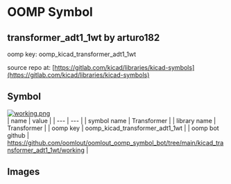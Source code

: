# OOMP Symbol  
## transformer_adt1_1wt  by arturo182  
  
oomp key: oomp_kicad_transformer_adt1_1wt  
  
source repo at: [https://gitlab.com/kicad/libraries/kicad-symbols](https://gitlab.com/kicad/libraries/kicad-symbols)  
## Symbol  
  
[![working.png](working_600.png)](working.png)  
| name | value | 
| --- | --- | 
| symbol name | Transformer | 
| library name | Transformer | 
| oomp key | oomp_kicad_transformer_adt1_1wt | 
| oomp bot github | https://github.com/oomlout/oomlout_oomp_symbol_bot/tree/main/kicad_transformer_adt1_1wt/working | 
## Images  
